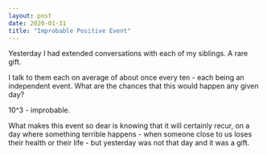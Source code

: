 ```yaml
---
layout: post
date: 2020-01-31
title: "Improbable Positive Event"
---
```


Yesterday I had extended conversations with each of my siblings. A rare gift.

I talk to them each on average of about once every ten - each being an independent event. What are the chances that this would happen any given day?

10^3 - improbable.

What makes this event so dear is knowing that it will certainly recur, on a day where something terrible happens - when someone close to us loses their health or their life - but yesterday was not that day and it was a gift.   
